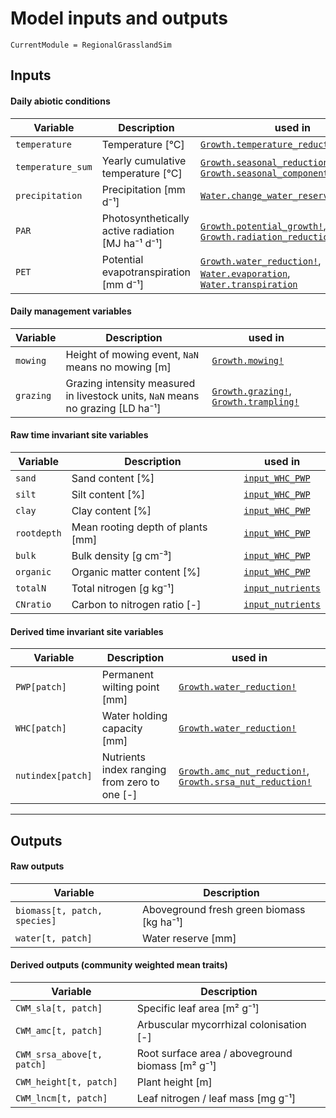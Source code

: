 # Model inputs and outputs

```@meta
CurrentModule = RegionalGrasslandSim
```

## Inputs

#### Daily abiotic conditions
| Variable          | Description                                       | used in |
| ----------------- | ------------------------------------------------- | ------- |
| `temperature`     | Temperature [°C]                                  | [`Growth.temperature_reduction`](@ref) |
| `temperature_sum` | Yearly cumulative temperature [°C]                | [`Growth.seasonal_reduction`](@ref), [`Growth.seasonal_component_senescence`](@ref)         |
| `precipitation`   | Precipitation [mm d⁻¹]                            | [`Water.change_water_reserve`](@ref) |
| `PAR`             | Photosynthetically active radiation [MJ ha⁻¹ d⁻¹] | [`Growth.potential_growth!`](@ref), [`Growth.radiation_reduction`](@ref) |
| `PET`             | Potential evapotranspiration [mm d⁻¹]             |[`Growth.water_reduction!`](@ref), [`Water.evaporation`](@ref), [`Water.transpiration`](@ref)        |


#### Daily management variables
| Variable  | Description                                                                     | used in |
| --------- | ------------------------------------------------------------------------------- | ------- |
| `mowing`  | Height of mowing event, `NaN` means no mowing [m]                               | [`Growth.mowing!`](@ref)        |
| `grazing` | Grazing intensity measured in livestock units, `NaN` means no grazing [LD ha⁻¹] | [`Growth.grazing!`](@ref), [`Growth.trampling!`](@ref)         |


#### Raw time invariant site variables

| Variable    | Description                       | used in                   |
| ----------- | --------------------------------- | ------------------------- |
| `sand`      | Sand content [%]                  | [`input_WHC_PWP`](@ref)   |
| `silt`      | Silt content [%]                  | [`input_WHC_PWP`](@ref)   |
| `clay`      | Clay content [%]                  | [`input_WHC_PWP`](@ref)   |
| `rootdepth` | Mean rooting depth of plants [mm] | [`input_WHC_PWP`](@ref)   |
| `bulk`      | Bulk density [g cm⁻³]             | [`input_WHC_PWP`](@ref)   |
| `organic`   | Organic matter content [%]        | [`input_WHC_PWP`](@ref)   |
| `totalN`    | Total nitrogen [g kg⁻¹]           | [`input_nutrients`](@ref) |
| `CNratio`   | Carbon to nitrogen ratio [-]      | [`input_nutrients`](@ref) |

#### Derived time invariant site variables

| Variable   | Description                                  | used in                                                                                        |
| ---------- | -------------------------------------------- | ---------------------------------------------------------------------------------------------- |
| `PWP[patch]`      | Permanent wilting point [mm]  | [`Growth.water_reduction!`](@ref) |
| `WHC[patch]`      | Water holding capacity [mm]   | [`Growth.water_reduction!`](@ref) |
| `nutindex[patch]` | Nutrients index ranging from zero to one [-] | [`Growth.amc_nut_reduction!`](@ref), [`Growth.srsa_nut_reduction!`](@ref) |

---

## Outputs

#### Raw outputs
| Variable                     | Description                               |
| ---------------------------- | ----------------------------------------- |
| `biomass[t, patch, species]` | Aboveground fresh green biomass [kg ha⁻¹] |
| `water[t, patch]`            | Water reserve [mm]                        |


#### Derived outputs (community weighted mean traits)

| Variable                   | Description                                      |
| -------------------------- | ------------------------------------------------ |
| `CWM_sla[t, patch]`        | Specific leaf area [m² g⁻¹]                      |
| `CWM_amc[t, patch]`        | Arbuscular mycorrhizal colonisation [-]          |
| `CWM_srsa_above[t, patch]` | Root surface area / aboveground biomass [m² g⁻¹] |
| `CWM_height[t, patch]`     | Plant height [m]                                 |
| `CWM_lncm[t, patch]`       | Leaf nitrogen / leaf mass [mg g⁻¹]               |


